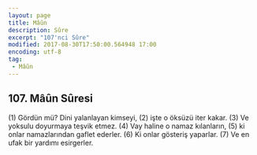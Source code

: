 ```yaml
---
layout: page
title: Mâûn
description: Sûre
excerpt: "107'nci Sûre"
modified: 2017-08-30T17:50:00.564948 17:00
encoding: utf-8
tag: 
 - Mâûn
---
```


## 107. Mâûn Sûresi

(1) Gördün mü? Dini yalanlayan kimseyi, 
(2) işte o öksüzü iter kakar.
(3) Ve yoksulu doyurmaya teşvik etmez.
(4) Vay haline o namaz kılanların,
(5) ki onlar namazlarından gaflet ederler.
(6) Ki onlar gösteriş yaparlar.
(7) Ve en ufak bir yardımı esirgerler.
